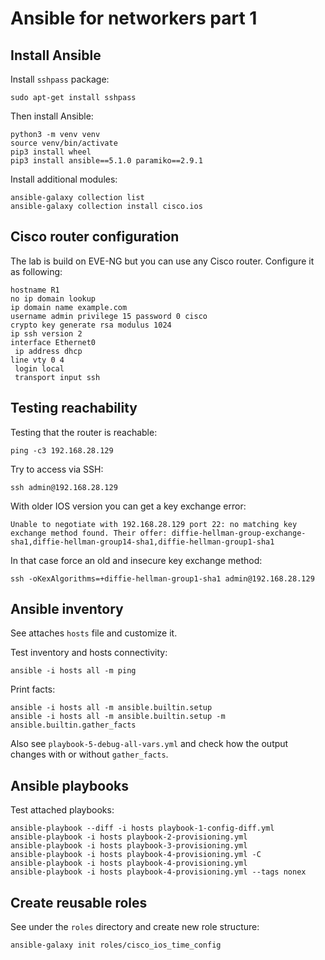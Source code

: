 # Ansible for networkers part 1

## Install Ansible

Install `sshpass` package:

~~~
sudo apt-get install sshpass
~~~

Then install Ansible:

~~~
python3 -m venv venv
source venv/bin/activate
pip3 install wheel
pip3 install ansible==5.1.0 paramiko==2.9.1
~~~

Install additional modules:

~~~
ansible-galaxy collection list
ansible-galaxy collection install cisco.ios
~~~

## Cisco router configuration

The lab is build on EVE-NG but you can use any Cisco router. Configure it as following:

~~~
hostname R1
no ip domain lookup
ip domain name example.com
username admin privilege 15 password 0 cisco
crypto key generate rsa modulus 1024
ip ssh version 2
interface Ethernet0
 ip address dhcp
line vty 0 4
 login local
 transport input ssh
~~~

## Testing reachability

Testing that the router is reachable:

~~~
ping -c3 192.168.28.129
~~~

Try to access via SSH:

~~~
ssh admin@192.168.28.129
~~~

With older IOS version you can get a key exchange error:

~~~
Unable to negotiate with 192.168.28.129 port 22: no matching key exchange method found. Their offer: diffie-hellman-group-exchange-sha1,diffie-hellman-group14-sha1,diffie-hellman-group1-sha1
~~~

In that case force an old and insecure key exchange method:

~~~
ssh -oKexAlgorithms=+diffie-hellman-group1-sha1 admin@192.168.28.129
~~~

## Ansible inventory

See attaches `hosts` file and customize it.

Test inventory and hosts connectivity:

~~~
ansible -i hosts all -m ping
~~~

Print facts:

~~~
ansible -i hosts all -m ansible.builtin.setup
ansible -i hosts all -m ansible.builtin.setup -m ansible.builtin.gather_facts
~~~

Also see `playbook-5-debug-all-vars.yml` and check how the output changes with or without `gather_facts`.

## Ansible playbooks

Test attached playbooks:

~~~
ansible-playbook --diff -i hosts playbook-1-config-diff.yml
ansible-playbook -i hosts playbook-2-provisioning.yml
ansible-playbook -i hosts playbook-3-provisioning.yml
ansible-playbook -i hosts playbook-4-provisioning.yml -C
ansible-playbook -i hosts playbook-4-provisioning.yml
ansible-playbook -i hosts playbook-4-provisioning.yml --tags nonex
~~~

## Create reusable roles

See under the `roles` directory and create new role structure:

~~~
ansible-galaxy init roles/cisco_ios_time_config
~~~
